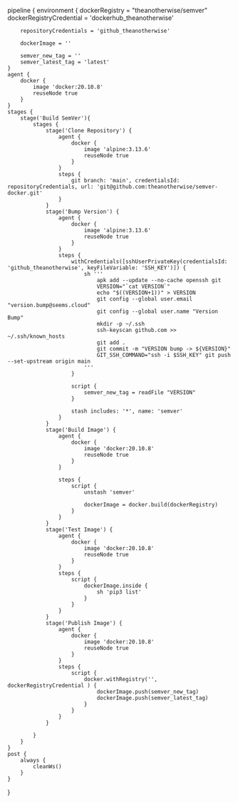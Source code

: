 pipeline {
    environment {
        dockerRegistry = "theanotherwise/semver"
        dockerRegistryCredential = 'dockerhub_theanotherwise'

        repositoryCredentials = 'github_theanotherwise'

        dockerImage = ''

        semver_new_tag = ''
        semver_latest_tag = 'latest'
    }
    agent {
        docker {
            image 'docker:20.10.8'
            reuseNode true
        }
    }
    stages {
        stage('Build SemVer'){
            stages {
                stage('Clone Repository') {
                    agent {
                        docker {
                            image 'alpine:3.13.6'
                            reuseNode true
                        }
                    }
                    steps {
                        git branch: 'main', credentialsId: repositoryCredentials, url: 'git@github.com:theanotherwise/semver-docker.git'
                    }
                }
                stage('Bump Version') {
                    agent {
                        docker {
                            image 'alpine:3.13.6'
                            reuseNode true
                        }
                    }
                    steps {
                        withCredentials([sshUserPrivateKey(credentialsId: 'github_theanotherwise', keyFileVariable: 'SSH_KEY')]) {
                            sh '''
                                apk add --update --no-cache openssh git
                                VERSION="`cat VERSION`"
                                echo "$((VERSION+1))" > VERSION
                                git config --global user.email "version.bump@seems.cloud"
                                git config --global user.name "Version Bump"
                                mkdir -p ~/.ssh
                                ssh-keyscan github.com >> ~/.ssh/known_hosts
                                git add .
                                git commit -m "VERSION bump -> ${VERSION}"
                                GIT_SSH_COMMAND="ssh -i $SSH_KEY" git push --set-upstream origin main
                            '''
                        }

                        script {
                            semver_new_tag = readFile "VERSION"
                        }

                        stash includes: '*', name: 'semver'
                    }
                }
                stage('Build Image') {
                    agent {
                        docker {
                            image 'docker:20.10.8'
                            reuseNode true
                        }
                    }

                    steps {
                        script {
                            unstash 'semver'

                            dockerImage = docker.build(dockerRegistry)
                        }
                    }
                }
                stage('Test Image') {
                    agent {
                        docker {
                            image 'docker:20.10.8'
                            reuseNode true
                        }
                    }
                    steps {
                        script {
                            dockerImage.inside {
                                sh 'pip3 list'
                            }
                        }
                    }
                }
                stage('Publish Image') {
                    agent {
                        docker {
                            image 'docker:20.10.8'
                            reuseNode true
                        }
                    }
                    steps {
                        script {
                            docker.withRegistry('', dockerRegistryCredential ) {
                                dockerImage.push(semver_new_tag)
                                dockerImage.push(semver_latest_tag)
                            }
                        }
                    }
                }

            }
        }
    }
    post {
        always {
            cleanWs()
        }
    }
}
